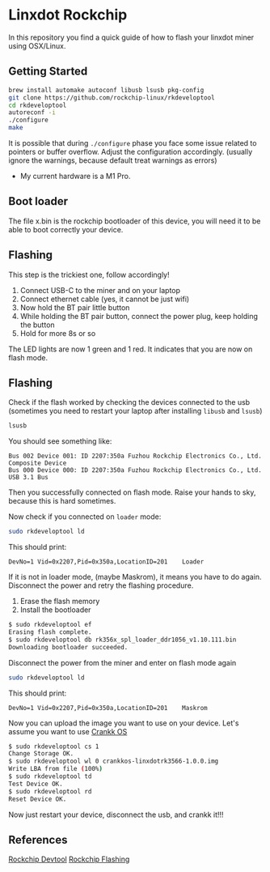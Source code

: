 Linxdot Rockchip
==

In this repository you find a quick guide of how to flash your linxdot miner using OSX/Linux.

## Getting Started

```sh
brew install automake autoconf libusb lsusb pkg-config
git clone https://github.com/rockchip-linux/rkdeveloptool
cd rkdeveloptool
autoreconf -i
./configure
make
```

It is possible that during `./configure` phase you face some issue related to pointers or buffer overflow. Adjust the configuration accordingly. (usually ignore the warnings, because default treat warnings as errors)

* My current hardware is a M1 Pro.

## Boot loader

The file x.bin is the rockchip bootloader of this device, you will need it to be able to boot correctly your device.

## Flashing

This step is the trickiest one, follow accordingly!

1. Connect USB-C to the miner and on your laptop
2. Connect ethernet cable (yes, it cannot be just wifi)
3. Now hold the BT pair little button
4. While holding the BT pair button, connect the power plug, keep holding the button
5. Hold for more 8s or so

The LED lights are now 1 green and 1 red. It indicates that you are now on flash mode.

## Flashing

Check if the flash worked by checking the devices connected to the usb (sometimes you need to restart your laptop after installing `libusb` and `lsusb`)

```sh
lsusb
```

You should see something like:

```
Bus 002 Device 001: ID 2207:350a Fuzhou Rockchip Electronics Co., Ltd. Composite Device
Bus 000 Device 000: ID 2207:350a Fuzhou Rockchip Electronics Co., Ltd. USB 3.1 Bus
```

Then you successfully connected on flash mode. Raise your hands to sky, because this is hard sometimes.

Now check if you connected on `loader` mode:

```sh
sudo rkdeveloptool ld
```

This should print:

```
DevNo=1	Vid=0x2207,Pid=0x350a,LocationID=201	Loader
```

If it is not in loader mode, (maybe Maskrom), it means you have to do again. Disconnect the power and retry the flashing procedure.

1. Erase the flash memory
2. Install the bootloader

```sh
$ sudo rkdeveloptool ef
Erasing flash complete.
$ sudo rkdeveloptool db rk356x_spl_loader_ddr1056_v1.10.111.bin
Downloading bootloader succeeded.
```

Disconnect the power from the miner and enter on flash mode again

```sh
sudo rkdeveloptool ld
```

This should print:

```
DevNo=1	Vid=0x2207,Pid=0x350a,LocationID=201	Maskrom
```

Now you can upload the image you want to use on your device. Let's assume you want to use [Crankk OS](https://crankk.io/guides/crankk-official-guide-for-onboarding-a-linxdot-rk3566-gateway#section1)

```sh
$ sudo rkdeveloptool cs 1
Change Storage OK.
$ sudo rkdeveloptool wl 0 crankkos-linxdotrk3566-1.0.0.img
Write LBA from file (100%)
$ sudo rkdeveloptool td
Test Device OK.
$ sudo rkdeveloptool rd
Reset Device OK.
```

Now just restart your device, disconnect the usb, and crankk it!!!

## References

[Rockchip Devtool](https://wiki.radxa.com/Rockpi4/install/rockchip-flash-tools)
[Rockchip Flashing](https://wiki.radxa.com/Rockpi4/dev/usb-install)